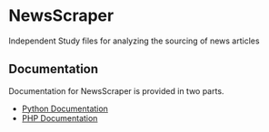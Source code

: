 # NewsScraper
Independent Study files for analyzing the sourcing of news articles

## Documentation
Documentation for NewsScraper is provided in two parts.
- [Python Documentation](https://MikeDombo.github.io/NewsScraper/Article_Scrape_And_Parse/docs/build/html/)
- [PHP Documentation](https://MikeDombo.github.io/NewsScraper/Article_Analytics/docs/html) 
